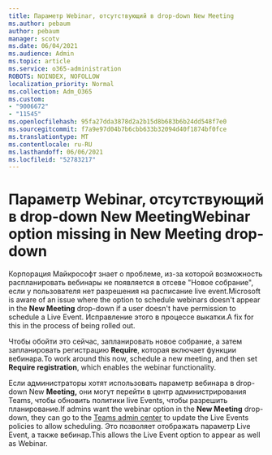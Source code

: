 ```yaml
---
title: Параметр Webinar, отсутствующий в drop-down New Meeting
ms.author: pebaum
author: pebaum
manager: scotv
ms.date: 06/04/2021
ms.audience: Admin
ms.topic: article
ms.service: o365-administration
ROBOTS: NOINDEX, NOFOLLOW
localization_priority: Normal
ms.collection: Adm_O365
ms.custom:
- "9006672"
- "11545"
ms.openlocfilehash: 95fa27dda3878d2a2b15d8b683b6b24dd548f7e0
ms.sourcegitcommit: f7a9e97d04b7b6cbb633b32094d40f1874bf0fce
ms.translationtype: MT
ms.contentlocale: ru-RU
ms.lasthandoff: 06/06/2021
ms.locfileid: "52783217"
---
```

# <a name="webinar-option-missing-in-new-meeting-drop-down"></a><span data-ttu-id="51cc1-102">Параметр Webinar, отсутствующий в drop-down New Meeting</span><span class="sxs-lookup"><span data-stu-id="51cc1-102">Webinar option missing in New Meeting drop-down</span></span>

<span data-ttu-id="51cc1-103">Корпорация Майкрософт знает о проблеме, из-за которой возможность  распланировать вебинары не появляется в отсеве "Новое собрание", если у пользователя нет разрешения на расписание live event.</span><span class="sxs-lookup"><span data-stu-id="51cc1-103">Microsoft is aware of an issue where the option to schedule webinars doesn't appear in the **New Meeting** drop-down if a user doesn't have permission to schedule a Live Event.</span></span> <span data-ttu-id="51cc1-104">Исправление этого в процессе выкатки.</span><span class="sxs-lookup"><span data-stu-id="51cc1-104">A fix for this in the process of being rolled out.</span></span>

<span data-ttu-id="51cc1-105">Чтобы обойти это сейчас, запланировать новое собрание, а затем запланировать регистрацию **Require**, которая включает функции вебинара.</span><span class="sxs-lookup"><span data-stu-id="51cc1-105">To work around this now, schedule a new meeting, and then set **Require registration**, which enables the webinar functionality.</span></span>

<span data-ttu-id="51cc1-106">Если администраторы хотят использовать параметр вебинара в drop-down New [](https://admin.teams.microsoft.com/policies/broadcasts) **Meeting,** они могут перейти в центр администрирования Teams, чтобы обновить политики live Events, чтобы разрешить планирование.</span><span class="sxs-lookup"><span data-stu-id="51cc1-106">If admins want the webinar option in the **New Meeting** drop-down, they can go to the [Teams admin center](https://admin.teams.microsoft.com/policies/broadcasts) to update the Live Events policies to allow scheduling.</span></span> <span data-ttu-id="51cc1-107">Это позволяет отображать параметр Live Event, а также вебинар.</span><span class="sxs-lookup"><span data-stu-id="51cc1-107">This allows the Live Event option to appear as well as Webinar.</span></span>